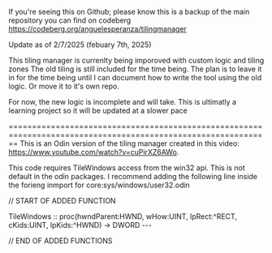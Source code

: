 If you're seeing this on Github; please know this is a backup of the main repository you can find on codeberg
https://codeberg.org/anguelesperanza/tilingmanager

Update as of 2/7/2025 (febuary 7th, 2025)

This tiling manager is currenlty being imporoved with custom logic and tiling zones
The old tiling is still included for the time being. The plan is to leave it in for the time being
until I can document how to write the tool using the old logic. Or move it to it's own repo.

For now, the new logic is incomplete and will take. This is ultimatly a learning project so it will be updated at a slower pace

==============================================================================================================
This is an Odin version of the tiling manager created in this video: https://www.youtube.com/watch?v=cuPirXZ6AWo.

This code requires TileWindows access from the win32 api. This is not default in the odin packages. I recommend adding the following line inside the forieng inmport for core:sys/windows/user32.odin

// START OF ADDED FUNCTION

TileWindows :: proc(hwndParent:HWND, wHow:UINT, lpRect:^RECT, cKids:UINT, lpKids:^HWND) -> DWORD ---

// END OF ADDED FUNCTIONS

